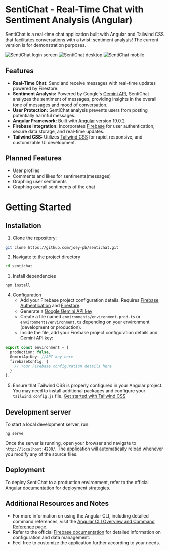 # SentiChat - Real-Time Chat with Sentiment Analysis (Angular)

SentiChat is a real-time chat application built with Angular and Tailwind CSS that facilitates conversations with a twist: sentiment analysis! The current version is for demonstration purposes.

![SentiChat login screen](https://i.ibb.co/Ry8brJ4/login.jpg)
![SentiChat desktop](https://i.ibb.co/QFTFw6w/desktop.jpg)
![SentiChat mobile](https://i.ibb.co/wd1K2gG/mobile.jpg)

## Features

- **Real-Time Chat:** Send and receive messages with real-time updates powered by Firestore.
- **Sentiment Analysis:** Powered by Google's [Gemini API](https://ai.google.dev/gemini-api/docs), SentiChat analyzes the sentiment of messages, providing insights in the overall tone of messages and mood of conversation.
- **User Protection:** SentiChat analysis prevents users from posting potentially harmful messages.
- **Angular Framework:** Built with [Angular](https://angular.dev) version 19.0.2
- **Firebase Integration:** Incorporates [Firebase](https://firebase.google.com/) for user authentication, secure data storage, and real-time updates.
- **Tailwind CSS:** Utilizes [Tailwind CSS](https://tailwindcss.com) for rapid, responsive, and customizable UI development.

## Planned Features

- User profiles
- Comments and likes for sentiments(messages)
- Graphing user sentiments
- Graphing overall sentiments of the chat

# Getting Started

## Installation

1. Clone the repository:

```bash
git clone https://github.com/joey-pb/sentichat.git
```

2. Navigate to the project directory

```bash
cd sentichat
```

3. Install dependencies

```bash
npm install
```

4. Configuration
   - Add your Firebase project configuration details. Requires [Firebase Authentication](https://firebase.google.com/docs/auth) and [Firestore](https://firebase.google.com/docs/firestore).
   - Generate a [Google Gemini API key](https://aistudio.google.com/)
   - Create a file named `environments/environment.prod.ts` or `environments/environment.ts` depending on your environment (development or production).
   - Inside the file, add your Firebase project configuration details and Gemini API key:

```ts
export const environment = {
  production: false,
  GeminiApiKey: //API key here
  firebaseConfig: {
    // Your Firebase configuration details here
  }
};
```

5. Ensure that Tailwind CSS is properly configured in your Angular project. You may need to install additional packages and configure your `tailwind.config.js` file. [Get started with Tailwind CSS](https://tailwindcss.com/docs/installation)

## Development server

To start a local development server, run:

```bash
ng serve
```

Once the server is running, open your browser and navigate to `http://localhost:4200/`. The application will automatically reload whenever you modify any of the source files.

## Deployment

To deploy SentiChat to a production environment, refer to the official [Angular documentation](https://angular.dev/cli/build/) for deployment strategies.

## Additional Resources and Notes

- For more information on using the Angular CLI, including detailed command references, visit the [Angular CLI Overview and Command Reference](https://angular.dev/tools/cli) page.
- Refer to the official [Firebase documentation](https://firebase.google.com/docs) for detailed information on configuration and data management.
- Feel free to customize the application further according to your needs.
